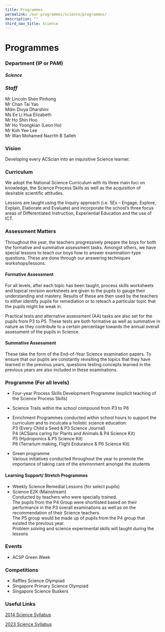 ```yaml
---
title: Programmes
permalink: /our-programmes/science/programmes/
description: ""
third_nav_title: Science
---
```

# **Programmes**

### **Department (IP or PAM)**

##### **Science**

### ***Staff***
Mr Lincoln Shen Pinhong <br>
Mr Chan Tai Yao <br>
Mdm Divya Dharshini <br>
Ms Ee Li Hua Elizabeth <br>
Mr Ho Shin Hoo <br>
Mr Ho Yoongkian (Leon Ho) <br>
Mr Koh Yee Lee <br>
Mr Wan Mohamed Nazrith B Salleh <br>

### **Vision**

Developing every ACScian into an inquisitive Science learner.

### **Curriculum**

We adopt the National Science Curriculum with its three main foci on knowledge, the Science Process Skills as well as the acquisition of desirable scientific attitudes.&nbsp;

Lessons are taught using the Inquiry approach (i.e. 5Es – Engage, Explore, Explain, Elaborate and Evaluate) and incorporate the school’s three focus areas of Differentiated Instruction, Experiential Education and the use of ICT.

### **Assessment Matters**

Throughout the year, the teachers progressively prepare the boys for both the formative and summative assessment tasks. Amongst others, we have special lessons to teach our boys how to answer examination-type questions. These are done through our answering techniques workshops/lessons.

#### **Formative Assessment**

For all levels, after each topic has been taught, process skills worksheets and topical revision worksheets are given to the pupils to gauge their understanding and mastery. Results of these are then used by the teachers to either identify pupils for remediation or to reteach a particular topic that the pupils might be weak in.

Practical tests and alternative assessment (AA) tasks are also set for the pupils from P3 to P5. These tests are both formative as well as summative in nature as they contribute to a certain percentage towards the annual overall assessment of the pupils in Science.

#### **Summative Assessment**

These take the form of the End-of-Year Science examination papers. To ensure that our pupils are constantly revisiting the topics that they have learned in the previous years, questions testing concepts learned in the previous years are also included in these examinations.

### **Programme (For all levels)**

*   Four-year Process Skills Development Programme&nbsp;(explicit teaching of the Science Process Skills)

*   Science Trails&nbsp;within the school compound from P3 to P6

*   Enrichment Programmes conducted within&nbsp;school hours to support the curriculum and to inculcate a holistic science education: <br>
P3 (Every Child a Seed &amp; P3 Science Journal)<br>
P4 (ACSians caring for Plants and Animals &amp; P4 Science Kit)<br>
P5 (Hydroponics &amp; P5 Science Kit)<br>
P6 (Terrarium making, Flight Endurance &amp; P6 Science Kit)<br>
    

*   Green programme<br>
Various initiatives conducted throughout the year to promote the importance of taking care of the environment amongst the students

#### **Learning Support/ Stretch Programmes**

*   Weekly Science Remedial Lessons (for select pupils)
*   Science E2K (Mainstream)<br>
Conducted by teachers who were specially trained.<br>
The pupils from the P4 Group were shortlisted based on their performance in the P3 overall examinations as well as on the recommendation of their Science teachers. <br>
The P5 group would be made up of pupils from the P4 group that existed the previous year.<br>
Problem solving and science experimental skills will taught during the lessons
   
### **Events**

* ACSP Green Week

### **Competitions**

*   Raffles Science Olympiad
*   Singapore Primary Science Olympiad
*   Singapore Science Buskers

### **Useful Links**

[2014 Science Syllabus](https://www.moe.gov.sg/-/media/files/primary/science-primary-2014.ashx)

[2023 Science Syllabus](https://www.moe.gov.sg/-/media/files/primary/syllabus/2023-primary-science.ashx)